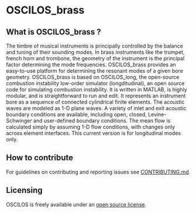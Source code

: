 # OSCILOS_brass
## What is OSCILOS_brass ?
The timbre of musical instruments is principally controlled by the balance and tuning of their sounding modes. In brass instruments like the trumpet, french horn and trombone, the geometry of the instrument is the principal factor determining the mode frequencies. OSCILOS_brass provides an easy-to-use platform for determining the resonant modes of a given bore geometry. OSCILOS_brass is based on OSCILOS_long, the open-source combustion instability low-order simulator (longditudinal), an open source code for simulating combustion instability. It is written in MATLAB, is highly modular, and is straightforward to run and edit. It represents an instrument bore as a sequence of connected cylindrical finite elements. The acoustic waves are modeled as 1-D plane waves. A variety of inlet and exit acoustic boundary conditions are available, including open, closed, Levine-Schwinger and user-defined boundary conditions. The mean flow is calculated simply by assuming 1-D flow conditions, with changes only across element interfaces. This current version is for longitudinal modes only.

## How to contribute
For guidelines on contributing and reporting issues see [CONTRIBUTING.md](CONTRIBUTING.md).

## Licensing
OSCILOS is freely available under an [open source license](LICENSE.md).